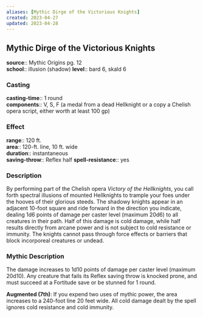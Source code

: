 ```yaml
---
aliases: [Mythic Dirge of the Victorious Knights]
created: 2023-04-27
updated: 2023-04-28
---
```


## Mythic Dirge of the Victorious Knights

**source**:: Mythic Origins pg. 12  
**school**:: illusion (shadow)
**level**:: bard 6, skald 6

### Casting

**casting-time**:: 1 round  
**components**:: V, S, F (a medal from a dead Hellknight or a copy a Chelish opera script, either worth at least 100 gp)

### Effect

**range**:: 120 ft.  
**area**:: 120-ft. line, 10 ft. wide  
**duration**:: instantaneous  
**saving-throw**:: Reflex half
**spell-resistance**:: yes

### Description

By performing part of the Chelish opera *Victory of the Hellknights*, you call forth spectral illusions of mounted Hellknights to trample your foes under the hooves of their glorious steeds. The shadowy knights appear in an adjacent 10-foot square and ride forward in the direction you indicate, dealing 1d6 points of damage per caster level (maximum 20d6) to all creatures in their path. Half of this damage is cold damage, while half results directly from arcane power and is not subject to cold resistance or immunity. The knights cannot pass through force effects or barriers that block incorporeal creatures or undead.

### Mythic Description

The damage increases to 1d10 points of damage per caster level (maximum 20d10). Any creature that fails its Reflex saving throw is knocked prone, and must succeed at a Fortitude save or be stunned for 1 round.  
  
**Augmented (7th)**: If you expend two uses of mythic power, the area increases to a 240-foot line 20 feet wide. All cold damage dealt by the spell ignores cold resistance and cold immunity.
